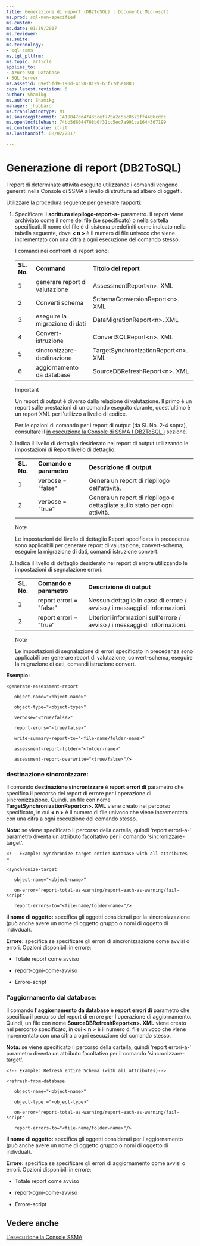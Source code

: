 ```yaml
---
title: Generazione di report (DB2ToSQL) | Documenti Microsoft
ms.prod: sql-non-specified
ms.custom: 
ms.date: 01/19/2017
ms.reviewer: 
ms.suite: 
ms.technology:
- sql-ssma
ms.tgt_pltfrm: 
ms.topic: article
applies_to:
- Azure SQL Database
- SQL Server
ms.assetid: 69ef5fd9-190d-4c58-8199-b3f77d5e1883
caps.latest.revision: 5
author: Shamikg
ms.author: Shamikg
manager: jhubbard
ms.translationtype: MT
ms.sourcegitcommit: 1419847dd47435cef775a2c55c0578ff4406cddc
ms.openlocfilehash: 74bb5d6044708b0f31cc5ec7a991ca1644367199
ms.contentlocale: it-it
ms.lasthandoff: 08/02/2017

---
```

# <a name="generating-reports-db2tosql"></a>Generazione di report (DB2ToSQL)
I report di determinate attività eseguite utilizzando i comandi vengono generati nella Console di SSMA a livello di struttura ad albero di oggetti.  
  
Utilizzare la procedura seguente per generare rapporti:  
  
1.  Specificare il **scrittura riepilogo-report-a-** parametro. Il report viene archiviato come il nome del file (se specificato) o nella cartella specificati. Il nome del file è di sistema predefiniti come indicato nella tabella seguente, dove  **&lt; n &gt;**  è il numero di file univoco che viene incrementato con una cifra a ogni esecuzione del comando stesso.  
  
    I comandi nei confronti di report sono:  
  
    ||||  
    |-|-|-|  
    |**SL. No.**|**Command**|**Titolo del report**|  
    |1|generare report di valutazione|AssessmentReport&lt;n&gt;. XML|  
    |2|Converti schema|SchemaConversionReport&lt;n&gt;. XML|  
    |3|eseguire la migrazione di dati|DataMigrationReport&lt;n&gt;. XML|  
    |4|Convert-istruzione|ConvertSQLReport&lt;n&gt;. XML|  
    |5|sincronizzare-destinazione|TargetSynchronizationReport&lt;n&gt;. XML|  
    |6|aggiornamento da database|SourceDBRefreshReport&lt;n&gt;. XML|  
  
    > [!IMPORTANT]  
    > Un report di output è diverso dalla relazione di valutazione. Il primo è un report sulle prestazioni di un comando eseguito durante, quest'ultimo è un report XML per l'utilizzo a livello di codice.  
  
    Per le opzioni di comando per i report di output (da Sl. No. 2-4 sopra), consultare il [in esecuzione la Console di SSMA &#40; DB2ToSQL &#41;](../../ssma/db2/executing-the-ssma-console-db2tosql.md) sezione.  
  
2.  Indica il livello di dettaglio desiderato nel report di output utilizzando le impostazioni di Report livello di dettaglio:  
  
    ||||  
    |-|-|-|  
    |**SL. No.**|**Comando e parametro**|**Descrizione di output**|  
    |1|verbose = "false"|Genera un report di riepilogo dell'attività.|  
    |2|verbose = "true"|Genera un report di riepilogo e dettagliate sullo stato per ogni attività.|  
  
    > [!NOTE]  
    > Le impostazioni del livello di dettaglio Report specificata in precedenza sono applicabili per generare report di valutazione, convert-schema, eseguire la migrazione di dati, comandi istruzione convert.  
  
3.  Indica il livello di dettaglio desiderato nei report di errore utilizzando le impostazioni di segnalazione errori:  
  
    ||||  
    |-|-|-|  
    |**SL. No.**|**Comando e parametro**|**Descrizione di output**|  
    |1|report errori = "false"|Nessun dettaglio in caso di errore / avviso / i messaggi di informazioni.|  
    |2|report errori = "true"|Ulteriori informazioni sull'errore / avviso / i messaggi di informazioni.|  
  
    > [!NOTE]  
    > Le impostazioni di segnalazione di errori specificato in precedenza sono applicabili per generare report di valutazione, convert-schema, eseguire la migrazione di dati, comandi istruzione convert.  
  
**Esempio:**  
  
```  
<generate-assessment-report  
  
   object-name="<object-name>"  
  
   object-type="<object-type>"  
  
   verbose="<true/false>"  
  
   report-erors="<true/false>"  
  
   write-summary-report-to="<file-name/folder-name>"  
  
   assessment-report-folder="<folder-name>"  
  
   assessment-report-overwrite="<true/false>"/>  
```  
  
### <a name="synchronize-target"></a>destinazione sincronizzare:  
Il comando **destinazione sincronizzare** è **report errori di** parametro che specifica il percorso del report di errore per l'operazione di sincronizzazione. Quindi, un file con nome **TargetSynchronizationReport&lt;n&gt;. XML** viene creato nel percorso specificato, in cui  **&lt; n &gt;**  è il numero di file univoco che viene incrementato con una cifra a ogni esecuzione del comando stesso.  
  
**Nota:** se viene specificato il percorso della cartella, quindi 'report errori-a-' parametro diventa un attributo facoltativo per il comando 'sincronizzare-target'.  
  
```  
<!-- Example: Synchronize target entire Database with all attributes-->  
  
<synchronize-target  
  
   object-name="<object-name>"  
  
   on-error="report-total-as-warning/report-each-as-warning/fail-script"  
  
   report-errors-to="<file-name/folder-name>"/>  
```  
**il nome di oggetto:** specifica gli oggetti considerati per la sincronizzazione (può anche avere un nome di oggetto gruppo o nomi di oggetto di indivdual).  
  
**Errore:** specifica se specificare gli errori di sincronizzazione come avvisi o errori. Opzioni disponibili in errore:  
  
-   Totale report come avviso  
  
-   report-ogni-come-avviso  
  
-   Errore-script  
  
### <a name="refresh-from-database"></a>l'aggiornamento dal database:  
Il comando **l'aggiornamento da database** è **report errori di** parametro che specifica il percorso del report di errore per l'operazione di aggiornamento. Quindi, un file con nome **SourceDBRefreshReport&lt;n&gt;. XML** viene creato nel percorso specificato, in cui  **&lt; n &gt;**  è il numero di file univoco che viene incrementato con una cifra a ogni esecuzione del comando stesso.  
  
**Nota:** se viene specificato il percorso della cartella, quindi 'report errori-a-' parametro diventa un attributo facoltativo per il comando 'sincronizzare-target'.  
  
```  
<!-- Example: Refresh entire Schema (with all attributes)-->  
  
<refresh-from-database  
  
   object-name="<object-name>"  
  
   object-type ="<object-type>"  
  
   on-error="report-total-as-warning/report-each-as-warning/fail-script"  
  
   report-errors-to="<file-name/folder-name>"/>  
```  
**il nome di oggetto:** specifica gli oggetti considerati per l'aggiornamento (può anche avere un nome di oggetto gruppo o nomi di oggetto di indivdual).  
  
**Errore:** specifica se specificare gli errori di aggiornamento come avvisi o errori. Opzioni disponibili in errore:  
  
-   Totale report come avviso  
  
-   report-ogni-come-avviso  
  
-   Errore-script  
  
## <a name="see-also"></a>Vedere anche  
[L'esecuzione la Console SSMA](http://msdn.microsoft.com/en-us/ce63f633-067d-4f04-b8e9-e1abd7ec740b)  
  

